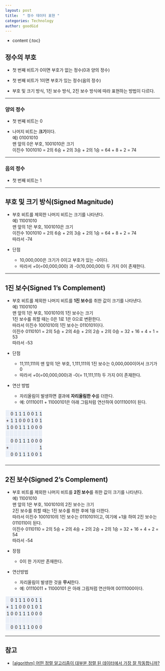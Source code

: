 ```yaml
---
layout: post
title:  " 정수 데이터 표현 "
categories: Technology
author: goodGid
---
```

* content
{:toc}

## 정수의 부호

* 첫 번째 비트가 0이면 부호가 없는 정수(0과 양의 정수)

* 첫 번째 비트가 1이면 부호가 있는 정수(음의 정수)

* 부호 및 크기 방식, 1진 보수 방식, 2진 보수 방식에 따라 표현하는 방법이 다르다.











---

### 양의 정수

* 첫 번째 비트는 0

* 나머지 비트는 **크기**이다. <br> 예) 01001010 <br> 맨 앞의 0은 부호, 1001010은 크기 <br> 이진수 1001010 = 2의 6승 + 2의 3승 + 2의 1승 = 64 + 8 + 2 = 74

---

### 음의 정수

* 첫 번째 비트는 1

---

## 부호 및 크기 방식(Signed Magnitude)

* 부호 비트를 제외한 나머지 비트는 크기를 나타낸다. <br> 예) 11001010 <br> 맨 앞의 1은 부호, 1001010은 크기 <br> 이진수 1001010 = 2의 6승 + 2의 3승 + 2의 1승 = 64 + 8 + 2 = 74 <br> 따라서 -74

* 단점
    - 10,000,000은 크기가 0이고 부호가 있는 -0이다. 
    - 따라서 +0(=00,000,000) 과 -0(10,000,000) 두 가지 0이 존재한다.

---

## 1진 보수(Signed 1’s Complement)

* 부호 비트를 제외한 나머지 비트를 **1진 보수**를 취한 값이 크기를 나타낸다. <br> 예) 11001010 <br> 맨 앞의 1은 부호, 1001010의 1진 보수는 크기 <br> 1진 보수를 취할 때는 0은 1로 1은 0으로 변환한다. <br> 따라서 이진수 1001010의 1진 보수는 0110101이다. <br> 이진수 0110101 = 2의 5승 + 2의 4승 + 2의 2승 + 2의 0승 = 32 + 16 + 4 + 1 = 53 <br> 따라서 -53

* 단점
    - 11,111,111의 맨 앞의 1은 부호, 1,111,111의 1진 보수는 0,000,000이어서 크기가 0
    - 따라서 +0(=00,000,000)과 -0(= 11,111,111) 두 가지 0이 존재한다.

* 연산 방법
    - 자리올림이 발생하면 결과에 **자리올림한 수**를 더한다.
    - 예: 01110011 + 11000101은 아래 그림처럼 연산하여 00111001이 된다.

![](/assets/img/posts/integer_data_representation_1.png)


---

## 2진 보수(Signed 2’s Complement)

* 부호 비트를 제외한 나머지 비트를 **2진 보수**를 취한 값이 크기를 나타낸다. <br> 예) 11001010 <br> 맨 앞의 1은 부호, 1001010의 2진 보수는 크기 <br> 2진 보수를 취할 때는 1진 보수를 취한 후에 1을 더한다. <br> 따라서 이진수 1001010의 1진 보수는 0110101이고, 여기에 +1을 하여 2진 보수는 0110110이 된다. <br> 이진수 0110110 = 2의 5승 + 2의 4승 + 2의 2승 + 2의 1승 = 32 + 16 + 4 + 2 = 54 <br> 따라서 -54

* 장점
    - 0이 한 가지만 존재한다.

* 연산방법
    - 자리올림이 발생한 것을 **무시**한다.
    - 예: 01110011 + 11000101 은 아래 그림처럼 연산하여 00111000이다.

![](/assets/img/posts/integer_data_representation_2.png)



---

## 참고

* [[algorithm] 어떤 정렬 알고리즘이 대부분 정렬 된 데이터에서 가장 잘 작동합니까?](https://code.i-harness.com/ko-kr/q/35b8c)
